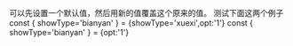 可以先设置一个默认值，然后用新的值覆盖这个原来的值。
测试下面这两个例子
const { showType='bianyan' } = {showType='xuexi',opt:'1'}
const { showType='bianyan' } = {opt:'1'}